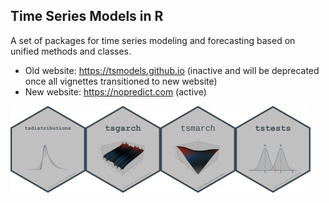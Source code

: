 ## Time Series Models in R

A set of packages for time series modeling and forecasting based on unified methods and classes.

* Old website: https://tsmodels.github.io (inactive and will be deprecated once all vignettes transitioned to new website)
* New website: https://nopredict.com (active)

<img src="https://github.com/tsmodels/tsdistributions/blob/main/man/figures/logo.png" align="left" height="139" alt="" />
<img src="https://github.com/tsmodels/tsgarch/blob/main/man/figures/logo.png" align="left" height="139" alt="" />
<img src="https://github.com/tsmodels/tsmarch/blob/main/man/figures/logo.png" align="left" height="139" alt="" />
<img src="https://github.com/tsmodels/tstests/blob/main/man/figures/logo.png" align="left" height="139" alt="" />
